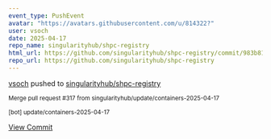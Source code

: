 ```yaml
---
event_type: PushEvent
avatar: "https://avatars.githubusercontent.com/u/814322?"
user: vsoch
date: 2025-04-17
repo_name: singularityhub/shpc-registry
html_url: https://github.com/singularityhub/shpc-registry/commit/983b8109513eff213434dffbb15a08826fd5eb9e
repo_url: https://github.com/singularityhub/shpc-registry
---
```


<a href='https://github.com/vsoch' target='_blank'>vsoch</a> pushed to <a href='https://github.com/singularityhub/shpc-registry' target='_blank'>singularityhub/shpc-registry</a>

<small>Merge pull request #317 from singularityhub/update/containers-2025-04-17

[bot] update/containers-2025-04-17</small>

<a href='https://github.com/singularityhub/shpc-registry/commit/983b8109513eff213434dffbb15a08826fd5eb9e' target='_blank'>View Commit</a>